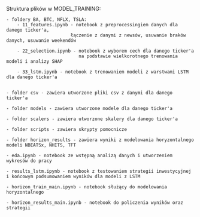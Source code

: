 Struktura plików w MODEL_TRAINING:

    - foldery BA, BTC, NFLX, TSLA:
        - 11_features.ipynb - notebook z preprocessingiem danych dla danego ticker'a,
                            łączenie z danymi z newsów, usuwanie braków danych, usuwanie weekendów
        
        - 22_selection.ipynb - notebook z wyborem cech dla danego ticker'a
                               na podstawie wielkorotnego trenowania modeli i analizy SHAP

        - 33_lstm.ipynb - notebook z trenowaniem modeli z warstwami LSTM dla danego ticker'a
                               
        
    - folder csv - zawiera utworzone pliki csv z danymi dla danego ticker'a

    - folder models - zawiera utworzone modele dla danego ticker'a

    - folder scalers - zawiera utworzone skalery dla danego ticker'a

    - folder scripts - zawiera skrypty pomocnicze

    - folder horizon_results - zawiera wyniki z modelowania horyzontalnego modeli NBEATSx, NHITS, TFT

    - eda.ipynb - notebook ze wstępną analizą danych i utworzeniem wykresów do pracy

    - results_lstm.ipynb - notebook z testowaniem strategii inwestycyjnej i końcowym podsumowaniem wyników dla modeli z LSTM

    - horizon_train_main.ipynb - notebook służący do modelowania horyzontalnego

    - horizon_results_main.ipynb - notebook do policzenia wyników oraz strategii
